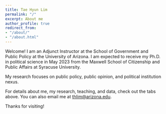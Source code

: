 ```yaml
---
title: Tae Hyun Lim
permalink: "/"
excerpt: About me
author_profile: true
redirect_from:
- "/about/"
- "/about.html"
---
```


Welcome! I am an Adjunct Instructor at the School of Government and Public Policy at the University of Arizona. I am expected to receive my Ph.D. in political science in May 2023 from the Maxwell School of Citizenship and Public Affairs at Syracuse University.

My research focuses on public policy, public opinion, and political institution nexus. 

For details about me, my research, teaching, and data, check out the tabs above. You can also email me at [thlim@arizona.edu](mailto:thlim@arizona.edu).

Thanks for visiting!
